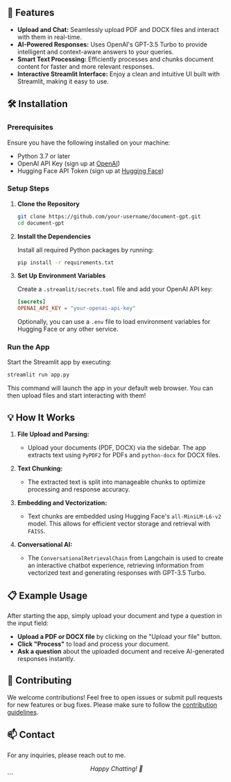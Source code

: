 ## 🌟 Features

- **Upload and Chat:** Seamlessly upload PDF and DOCX files and interact with them in real-time.
- **AI-Powered Responses:** Uses OpenAI's GPT-3.5 Turbo to provide intelligent and context-aware answers to your queries.
- **Smart Text Processing:** Efficiently processes and chunks document content for faster and more relevant responses.
- **Interactive Streamlit Interface:** Enjoy a clean and intuitive UI built with Streamlit, making it easy to use.

## 🛠️ Installation

### Prerequisites

Ensure you have the following installed on your machine:

- Python 3.7 or later
- OpenAI API Key (sign up at [OpenAI](https://platform.openai.com/signup))
- Hugging Face API Token (sign up at [Hugging Face](https://huggingface.co/join))

### Setup Steps

1. **Clone the Repository**

   ```bash
   git clone https://github.com/your-username/document-gpt.git
   cd document-gpt
   ```

2. **Install the Dependencies**

   Install all required Python packages by running:

   ```bash
   pip install -r requirements.txt
   ```

3. **Set Up Environment Variables**

   Create a `.streamlit/secrets.toml` file and add your OpenAI API key:

   ```toml
   [secrets]
   OPENAI_API_KEY = "your-openai-api-key"
   ```

   Optionally, you can use a `.env` file to load environment variables for Hugging Face or any other service.

### Run the App

Start the Streamlit app by executing:

```bash
streamlit run app.py
```

This command will launch the app in your default web browser. You can then upload files and start interacting with them!

## 💡 How It Works

1. **File Upload and Parsing:**
   - Upload your documents (PDF, DOCX) via the sidebar. The app extracts text using `PyPDF2` for PDFs and `python-docx` for DOCX files.

2. **Text Chunking:**
   - The extracted text is split into manageable chunks to optimize processing and response accuracy.

3. **Embedding and Vectorization:**
   - Text chunks are embedded using Hugging Face's `all-MiniLM-L6-v2` model. This allows for efficient vector storage and retrieval with `FAISS`.

4. **Conversational AI:**
   - The `ConversationalRetrievalChain` from Langchain is used to create an interactive chatbot experience, retrieving information from vectorized text and generating responses with GPT-3.5 Turbo.

## 📋 Example Usage

After starting the app, simply upload your document and type a question in the input field:

- **Upload a PDF or DOCX file** by clicking on the "Upload your file" button.
- **Click "Process"** to load and process your document.
- **Ask a question** about the uploaded document and receive AI-generated responses instantly.

## 🤝 Contributing

We welcome contributions! Feel free to open issues or submit pull requests for new features or bug fixes. Please make sure to follow the [contribution guidelines](CONTRIBUTING.md).

## 📫 Contact

For any inquiries, please reach out to me.



<div align="center">
  <em>Happy Chatting! 🎉</em>
</div>
```
